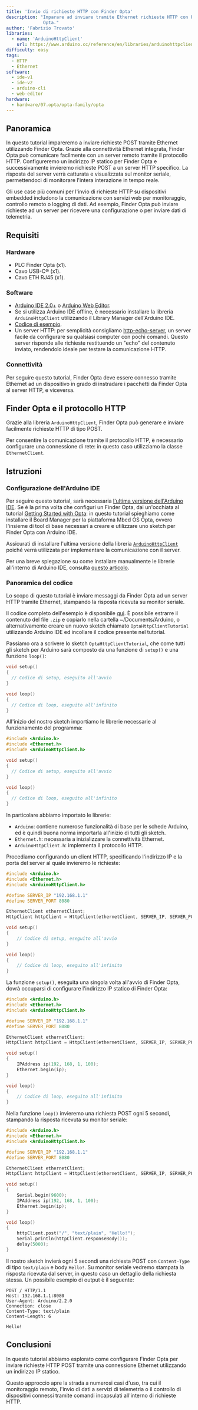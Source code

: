 ```yaml
---
title: 'Invio di richieste HTTP con Finder Opta'
description: "Imparare ad inviare tramite Ethernet richieste HTTP con Finder
              Opta."
author: 'Fabrizio Trovato'
libraries:
  - name: 'ArduinoHttpClient'
    url: https://www.arduino.cc/reference/en/libraries/arduinohttpclient/
difficulty: easy
tags:
  - HTTP
  - Ethernet
software:
  - ide-v1
  - ide-v2
  - arduino-cli
  - web-editor
hardware:
  - hardware/07.opta/opta-family/opta
---
```


## Panoramica

In questo tutorial impareremo a inviare richieste POST tramite Ethernet
utilizzando Finder Opta. Grazie alla connettività Ethernet integrata, Finder
Opta può comunicare facilmente con un server remoto tramite il protocollo HTTP.
Configureremo un indirizzo IP statico per Finder Opta e successivamente
invieremo richieste POST a un server HTTP specifico. La risposta del server
verrà catturata e visualizzata sul monitor seriale, permettendoci di monitorare
l'intera interazione in tempo reale.

Gli use case più comuni per l'invio di richieste HTTP su dispositivi embedded
includono la comunicazione con servizi web per monitoraggio, controllo remoto o
logging di dati. Ad esempio, Finder Opta può inviare richieste ad un server per
ricevere una configurazione o per inviare dati di telemetria.

## Requisiti

### Hardware

* PLC Finder Opta (x1).
* Cavo USB-C® (x1).
* Cavo ETH RJ45 (x1).

### Software

* [Arduino IDE 2.0+](https://www.arduino.cc/en/software) o [Arduino Web
Editor](https://create.arduino.cc/editor).
* Se si utilizza Arduino IDE offline, è necessario installare la libreria
  `ArduinoHttpClient` utilizzando il Library Manager dell'Arduino IDE.
* [Codice di esempio](assets/OptaHttpClientTutorial.zip).
* Un server HTTP: per semplicità consigliamo
  [http-echo-server](https://github.com/watson/http-echo-server), un server
  facile da configurare su qualsiasi computer con pochi comandi. Questo server
  risponde alle richieste restituendo un "echo" del contenuto inviato,
  rendendolo ideale per testare la comunicazione HTTP.

### Connettività

Per seguire questo tutorial, Finder Opta deve essere connesso tramite Ethernet
ad un dispositivo in grado di instradare i pacchetti da Finder Opta al server
HTTP, e viceversa.

## Finder Opta e il protocollo HTTP

Grazie alla libreria `ArduinoHttpClient`, Finder Opta può generare e inviare
facilmente richieste HTTP di tipo POST.

Per consentire la comunicazione tramite il protocollo HTTP, è necessario
configurare una connessione di rete: in questo caso utilizziamo la classe
`EthernetClient`.

## Istruzioni

### Configurazione dell'Arduino IDE

Per seguire questo tutorial, sarà necessaria [l'ultima versione dell'Arduino
IDE](https://www.arduino.cc/en/software). Se è la prima volta che configuri un
Finder Opta, dai un'occhiata al tutorial [Getting Started with
Opta](/tutorials/opta/getting-started): in questo tutorial spieghiamo come
installare il Board Manager per la piattaforma Mbed OS Opta, ovvero l'insieme
di tool di base necessari a creare e utilizzare uno sketch per Finder Opta con
Arduino IDE.

Assicurati di installare l'ultima versione della libreria
[`ArduinoHttpClient`](https://www.arduino.cc/reference/en/libraries/arduinohttpclient/)
poiché verrà utilizzata per implementare la comunicazione con il server.

Per una breve spiegazione su come installare manualmente le librerie
all'interno di Arduino IDE, consulta [questo
articolo](https://support.arduino.cc/hc/en-us/articles/5145457742236-Add-libraries-to-Arduino-IDE).

### Panoramica del codice

Lo scopo di questo tutorial è inviare messaggi da Finder Opta ad un server HTTP
tramite Ethernet, stampando la risposta ricevuta su monitor seriale.

Il codice completo dell'esempio è disponibile
[qui](assets/OptaHttpClientTutorial.zip). È possibile estrarre il contenuto del
file `.zip` e copiarlo nella cartella ~/Documents/Arduino, o alternativamente
creare un nuovo sketch chiamato `OptaHttpClientTutorial` utilizzando Arduino
IDE ed incollare il codice presente nel tutorial.

Passiamo ora a scrivere lo sketch `OptaHttpClientTutorial`, che come tutti gli
sketch per Arduino sarà composto da una funzione di `setup()` e una funzione
`loop()`:

```cpp
void setup()
{
  // Codice di setup, eseguito all'avvio
}

void loop()
{
  // Codice di loop, eseguito all'infinito
}
```

All'inizio del nostro sketch importiamo le librerie necessarie al funzionamento
del programma:

```cpp
#include <Arduino.h>
#include <Ethernet.h>
#include <ArduinoHttpClient.h>

void setup()
{
  // Codice di setup, eseguito all'avvio
}

void loop()
{
  // Codice di loop, eseguito all'infinito
}
```

In particolare abbiamo importato le librerie:

* `Arduino`: contiene numerose funzionalità di base per le schede Arduino, ed è
  quindi buona norma importarla all'inizio di tutti gli sketch.
* `Ethernet.h`: necessaria a inizializzare la connettività Ethernet.
* `ArduinoHttpClient.h`: implementa il protocollo HTTP.

Procediamo configurando un client HTTP, specificando l'indirizzo IP e la porta
del server al quale invieremo le richieste:

```cpp
#include <Arduino.h>
#include <Ethernet.h>
#include <ArduinoHttpClient.h>

#define SERVER_IP "192.168.1.1"
#define SERVER_PORT 8080

EthernetClient ethernetClient;
HttpClient httpClient = HttpClient(ethernetClient, SERVER_IP, SERVER_PORT); 

void setup()
{
    // Codice di setup, eseguito all'avvio
}

void loop()
{
    // Codice di loop, eseguito all'infinito
}
```

La funzione `setup()`, eseguita una singola volta all'avvio di Finder Opta,
dovrà occuparsi di configurare l'indirizzo IP statico di Finder Opta:

```cpp
#include <Arduino.h>
#include <Ethernet.h>
#include <ArduinoHttpClient.h>

#define SERVER_IP "192.168.1.1"
#define SERVER_PORT 8080

EthernetClient ethernetClient;
HttpClient httpClient = HttpClient(ethernetClient, SERVER_IP, SERVER_PORT);

void setup()
{
    IPAddress ip(192, 168, 1, 100);
    Ethernet.begin(ip);
}

void loop()
{
    // Codice di loop, eseguito all'infinito
}
```

Nella funzione `loop()` invieremo una richiesta POST ogni 5 secondi, stampando
la risposta ricevuta su monitor seriale:

```cpp
#include <Arduino.h>
#include <Ethernet.h>
#include <ArduinoHttpClient.h>

#define SERVER_IP "192.168.1.1"
#define SERVER_PORT 8080

EthernetClient ethernetClient;
HttpClient httpClient = HttpClient(ethernetClient, SERVER_IP, SERVER_PORT);

void setup()
{
    Serial.begin(9600);
    IPAddress ip(192, 168, 1, 100);
    Ethernet.begin(ip);
}

void loop()
{
    httpClient.post("/", "text/plain", "Hello!");
    Serial.println(httpClient.responseBody());
    delay(5000);
}
```

Il nostro sketch invierà ogni 5 secondi una richiesta POST con `Content-Type`
di tipo `text/plain` e body `Hello!`. Su monitor seriale vedremo stampata la
risposta ricevuta dal server, in questo caso un dettaglio della richiesta
stessa. Un possibile esempio di output è il seguente:

```text
POST / HTTP/1.1
Host: 192.168.1.1:8080
User-Agent: Arduino/2.2.0
Connection: close
Content-Type: text/plain
Content-Length: 6

Hello!
```

## Conclusioni

In questo tutorial abbiamo esplorato come configurare Finder Opta per inviare
richieste HTTP POST tramite una connessione Ethernet utilizzando un indirizzo
IP statico.

Questo approccio apre la strada a numerosi casi d'uso, tra cui il monitoraggio
remoto, l'invio di dati a servizi di telemetria o il controllo di dispositivi
connessi tramite comandi incapsulati all'interno di richieste HTTP.

